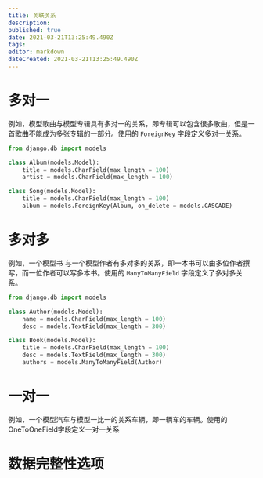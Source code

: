 ```yaml
---
title: 关联关系
description: 
published: true
date: 2021-03-21T13:25:49.490Z
tags: 
editor: markdown
dateCreated: 2021-03-21T13:25:49.490Z
---
```


# 多对一

例如，模型歌曲与模型专辑具有多对一的关系，即专辑可以包含很多歌曲，但是一首歌曲不能成为多张专辑的一部分。使用的 `ForeignKey` 字段定义多对一关系。

```python
from django.db import models 

class Album(models.Model): 
	title = models.CharField(max_length = 100) 
	artist = models.CharField(max_length = 100) 

class Song(models.Model): 
	title = models.CharField(max_length = 100) 
	album = models.ForeignKey(Album, on_delete = models.CASCADE) 
```

# 多对多

例如，一个模型书 与一个模型作者有多对多的关系，即一本书可以由多位作者撰写，而一位作者可以写多本书。使用的 `ManyToManyField` 字段定义了多对多关系。

```python
from django.db import models 

class Author(models.Model): 
	name = models.CharField(max_length = 100) 
	desc = models.TextField(max_length = 300) 

class Book(models.Model): 
	title = models.CharField(max_length = 100) 
	desc = models.TextField(max_length = 300) 
	authors = models.ManyToManyField(Author) 
```

# 一对一

例如，一个模型汽车与模型一比一的关系车辆，即一辆车的车辆。使用的OneToOneField字段定义一对一关系

# 数据完整性选项











